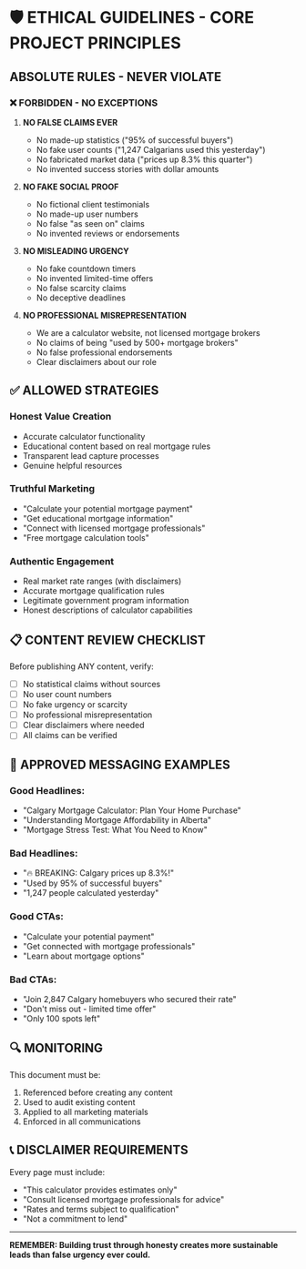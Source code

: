 # 🛡️ ETHICAL GUIDELINES - CORE PROJECT PRINCIPLES

## ABSOLUTE RULES - NEVER VIOLATE

### ❌ FORBIDDEN - NO EXCEPTIONS

1. **NO FALSE CLAIMS EVER**
   - No made-up statistics ("95% of successful buyers")
   - No fake user counts ("1,247 Calgarians used this yesterday")
   - No fabricated market data ("prices up 8.3% this quarter")
   - No invented success stories with dollar amounts

2. **NO FAKE SOCIAL PROOF**
   - No fictional client testimonials
   - No made-up user numbers
   - No false "as seen on" claims
   - No invented reviews or endorsements

3. **NO MISLEADING URGENCY**
   - No fake countdown timers
   - No invented limited-time offers
   - No false scarcity claims
   - No deceptive deadlines

4. **NO PROFESSIONAL MISREPRESENTATION**
   - We are a calculator website, not licensed mortgage brokers
   - No claims of being "used by 500+ mortgage brokers"
   - No false professional endorsements
   - Clear disclaimers about our role

## ✅ ALLOWED STRATEGIES

### Honest Value Creation
- Accurate calculator functionality
- Educational content based on real mortgage rules
- Transparent lead capture processes
- Genuine helpful resources

### Truthful Marketing
- "Calculate your potential mortgage payment"
- "Get educational mortgage information"
- "Connect with licensed mortgage professionals"
- "Free mortgage calculation tools"

### Authentic Engagement
- Real market rate ranges (with disclaimers)
- Accurate mortgage qualification rules
- Legitimate government program information
- Honest descriptions of calculator capabilities

## 📋 CONTENT REVIEW CHECKLIST

Before publishing ANY content, verify:
- [ ] No statistical claims without sources
- [ ] No user count numbers
- [ ] No fake urgency or scarcity
- [ ] No professional misrepresentation
- [ ] Clear disclaimers where needed
- [ ] All claims can be verified

## 🎯 APPROVED MESSAGING EXAMPLES

### Good Headlines:
- "Calgary Mortgage Calculator: Plan Your Home Purchase"
- "Understanding Mortgage Affordability in Alberta"
- "Mortgage Stress Test: What You Need to Know"

### Bad Headlines:
- "🔥 BREAKING: Calgary prices up 8.3%!"
- "Used by 95% of successful buyers"
- "1,247 people calculated yesterday"

### Good CTAs:
- "Calculate your potential payment"
- "Get connected with mortgage professionals"
- "Learn about mortgage options"

### Bad CTAs:
- "Join 2,847 Calgary homebuyers who secured their rate"
- "Don't miss out - limited time offer"
- "Only 100 spots left"

## 🔍 MONITORING

This document must be:
1. Referenced before creating any content
2. Used to audit existing content
3. Applied to all marketing materials
4. Enforced in all communications

## 📞 DISCLAIMER REQUIREMENTS

Every page must include:
- "This calculator provides estimates only"
- "Consult licensed mortgage professionals for advice"
- "Rates and terms subject to qualification"
- "Not a commitment to lend"

---

**REMEMBER: Building trust through honesty creates more sustainable leads than false urgency ever could.**